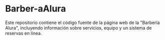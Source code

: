 # Barber-aAlura
Este repositorio contiene el código fuente de la página web de la "Barbería Alura", incluyendo información sobre servicios, equipo y un sistema de reservas en línea. 
